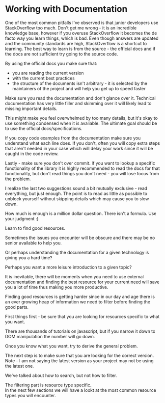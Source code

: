 # Working with Documentation

One of the most common pitfalls I've observed is that junior developers use StackOverflow too much. Don't get me wrong - it is an incredible knowledge base, however if you overuse StackOverflow it becomes the de facto way you learn things, which is bad. Even though answers are updated and the community standards are high, StackOverflow is a shortcut to learning. The best way to learn is from the source - the official docs and if the docs are not sufficient try going to the source code.

By using the official docs you make sure that:

* you are reading the current version
* with the current best practices
* the structure of the documents isn't arbitrary - it is selected by the maintainers of the project and will help you get up to speed faster

Make sure you read the documentation and don't glance over it. Technical documentation has very little filler and skimming over it will likely lead to missing important details.

This might make you feel overwhelmed by too many details, but it's okay to use something condensed when it is avaliable. The ultimate goal should be to use the official docs/specifications.

If you copy code examples from the documentation make sure you understand what each line does. If you don't, often you will copy extra steps that aren't needed in your case which will delay your work since it will be caught in the code review.



Lastly - make sure you don't over commit. If you want to lookup a specific functionality of the library it is highly recommended to read the docs for that functionality, but don't read things you don't need - you will lose focus from the problem.



I realize the last two suggestions sound a bit mutually exclusive - read everything, but just enough. The point is to read as little as possible to unblock yourself without skipping details which may cause you to slow down.

How much is enough is a million dollar question. There isn't a formula. Use your judgment :)

Learn to find good resources.

Sometimes the issues you encounter will be obscure and there may be no senior available to help you.

Or perhaps understanding the documentation for a given technology is giving you a hard time?

Perhaps you want a more leisure introduction to a given topic?

It is inevitable, there will be moments when you need to use external documentation and finding the best resource for your current need will save you a lot of time thus making you more productive.

Finding good resources is getting harder since in our day and age there is an ever growing heap of information we need to filter before finding the good parts.

First things first - be sure that you are looking for resources specific to what you want.

There are thousands of tutorials on javascript, but if you narrow it down to DOM manipulation the number will go down.

Once you know what you want, try to derive the general problem.

The next step is to make sure that you are looking for the correct version. Note - I am not saying the latest version as your project may not be using the latest one.

We've talked about how to search, but not how to filter.

The filtering part is resource type specific.\
In the next few sections we will have a lookt at the most common resource types you will encounter.

